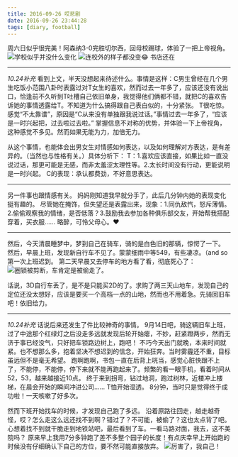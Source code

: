 ```yaml
---
title: 2016-09-26 哎悲剧
date: 2016-09-26 23:44:28
tags: [diary, football]
---
```

周六日似乎很完美！阿森纳3-0完胜切尔西，回母校踢球，体验了一把上帝视角。
![学校似乎并没什么变化](https://github.com/veslam/ImagesForBlog/raw/master/res/20160926_01_Diary.jpg)
![连校外的样子都没变😂 书店还在](https://github.com/veslam/ImagesForBlog/raw/master/res/20160926_02_Diary.jpg)

---
_10.24补充_ 
看到上文，半天没想起来待述什么。事情是这样：C男生曾经在几个男生吃饭小范围八卦时表露过对T女生的喜欢，然而过去一年多了，应该还没有说出口，恰逢前不久听到T吐槽自己依旧单身，我觉得他们俩都不错，就把C的喜欢告诉她的事情透露给T。不知道为什么搞得跟自己表白似的，十分紧张。
T很吃惊。感觉“不太靠谱”，原因是“C从来没有单独跟我说过话。”事情过去一年多了，“应该是一时兴起把，过去啦过去啦。”
掌握信息不对称的优势，并体验一下上帝视角，这种感觉不多见。然而如果无能为力，加倍无力。

从这个事情，也能体会出男女生对情感如何表达，以及如何理解对方表达，是有差异的。（当然也与性格有关。）具体分析下：
T：1.喜欢应该直接，如果比如一直没说过话，那更可能是无感，而非太羞涩太理性等。2.太长时间没有行动，更能说明是一时兴起。
C的表现：承认都费劲，不好意思表达。

---
另一件事也跟情感有关。
妈妈刚知道我早就分手了，此后几分钟内她的表现变化挺有趣的。
尽管她在掩饰，但失望还是表露出来，现象：1.同仇敌忾，怒斥薄情。2.偷偷观察我的情绪，是否低落？3.鼓励我去参加各种俱乐部交友，开始帮我搭配穿着，买衣服……
略醉，可怜父母心。❤️

---
然后，今天清晨睡梦中，梦到自己在骑车，骑的是白色旧的那辆，惊愕了一下。
然后，早晨上班，发现新自行车不见了。蒙蒙细雨中等549，有些凄凉。（and so 第一次上班迟到。
第二天早晨又去停车的地方看了看，彻底死心了：
![圈锁被剪断，车肯定是被偷走了。](https://github.com/veslam/ImagesForBlog/raw/master/res/20160926_03_Diary.jpg)

话说，3D自行车丢了，是不是只能买2D的了。求购了两三天山地车，发现自己的定位还没太想好，应该是要买一个高档一点的山地，然而也不用着急。先骑回旧车吧！依旧给力。

---
_10.24补充_ 话说后来还发生了件比较神奇的事情。
9月14日吧，骑这辆旧车上班，过了中途那个红绿灯之后没走多远就发现后轮开始瘪，不妙，赶紧蹬两步，然而无济于事已经没气，只好把车锁路边树上，跑吧！
不巧今天出门就晚，本来时间就紧。也不想那么多，抱着坚决不想迟到的信念，开始狂奔。当时雾霾还不重，目标虽远但不是毫无希望。
跑啊跑啊，书包一直在后背上咣当，感觉心脏快跟不上了，不能停，不能停，停下来就不能再跑起来了。频繁的看一眼手机，看着时间从52，53，越来越接近10点。
终于来到拐弯，钻过地洞，跑过树林，近楼冲上楼梯，在晨会开始的瞬间冲进公司…… T恤开始湿透。
8分钟，当时只是觉得终于成功啦！一天咳嗽了好多次。

然而下班开始找车的时候，才发现自己跑了多远。
沿着原路往回走，越走越奇怪，哎？怎么走这么远还找不到啊？错过了？不可能，被偷了？这也太点背了吧。
心想着找不到就干脆走到地铁站吧，最后看到了车。一看马路对面，我去，这不美院吗？
原来早上我用7分多钟跑了差不多整个园子的长度！有点庆幸早上开始跑的时候没有仔细确认下自己的方位，要不然可能直接放弃。
![厉害了，我自己！](https://github.com/veslam/ImagesForBlog/raw/master/res/20160926_04_Diary.jpg)